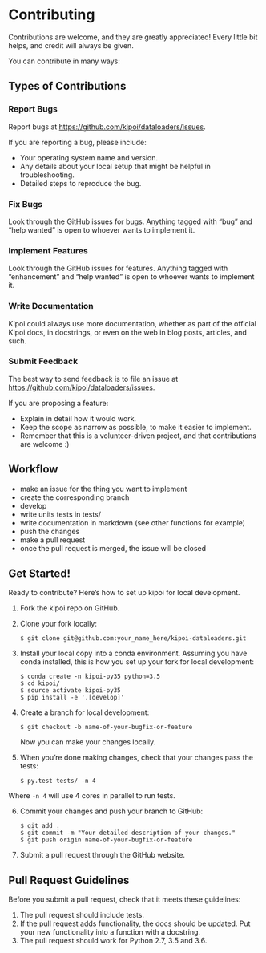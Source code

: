 # Contributing

Contributions are welcome, and they are greatly appreciated! Every little bit helps, and credit will always be given.

You can contribute in many ways:

## Types of Contributions

### Report Bugs

Report bugs at <https://github.com/kipoi/dataloaders/issues>.

If you are reporting a bug, please include:

-   Your operating system name and version.
-   Any details about your local setup that might be helpful in troubleshooting.
-   Detailed steps to reproduce the bug.

### Fix Bugs

Look through the GitHub issues for bugs. Anything tagged with “bug” and “help wanted” is open to whoever wants to implement it.

### Implement Features

Look through the GitHub issues for features. Anything tagged with “enhancement” and “help wanted” is open to whoever wants to implement it.

### Write Documentation

Kipoi could always use more documentation, whether as part of the official Kipoi docs, in docstrings, or even on the web in blog posts, articles, and such.

### Submit Feedback

The best way to send feedback is to file an issue at <https://github.com/kipoi/dataloaders/issues>.

If you are proposing a feature:

-   Explain in detail how it would work.
-   Keep the scope as narrow as possible, to make it easier to implement.
-   Remember that this is a volunteer-driven project, and that contributions are welcome :)

## Workflow

- make an issue for the thing you want to implement
- create the corresponding branch
- develop
- write units tests in tests/
- write documentation in markdown (see other functions for example)
- push the changes
- make a pull request
- once the pull request is merged, the issue will be closed

## Get Started!

Ready to contribute? Here’s how to set up kipoi for local development.

1.  Fork the kipoi repo on GitHub.
2.  Clone your fork locally:

        $ git clone git@github.com:your_name_here/kipoi-dataloaders.git

3.  Install your local copy into a conda environment. Assuming you have conda installed, this is how you set up your fork for local development:

        $ conda create -n kipoi-py35 python=3.5
        $ cd kipoi/
		$ source activate kipoi-py35
        $ pip install -e '.[develop]'

4.  Create a branch for local development:

        $ git checkout -b name-of-your-bugfix-or-feature

    Now you can make your changes locally.

5.  When you’re done making changes, check that your changes pass the tests:

        $ py.test tests/ -n 4

Where `-n 4` will use 4 cores in parallel to run tests.

6.  Commit your changes and push your branch to GitHub:

        $ git add .
        $ git commit -m "Your detailed description of your changes."
        $ git push origin name-of-your-bugfix-or-feature

7.  Submit a pull request through the GitHub website.

## Pull Request Guidelines

Before you submit a pull request, check that it meets these guidelines:

1.  The pull request should include tests.
2.  If the pull request adds functionality, the docs should be updated. Put your new functionality into a function with a docstring.
3.  The pull request should work for Python 2.7, 3.5 and 3.6.
